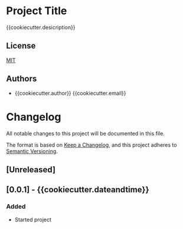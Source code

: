 
# Project Title

{{cookiecutter.desicription}}


## License

[MIT](https://choosealicense.com/licenses/mit/)




## Authors

- {{cookiecutter.author}} {{cookiecutter.email}}

# Changelog
All notable changes to this project will be documented in this file.

The format is based on [Keep a Changelog](https://keepachangelog.com/en/1.0.0/),
and this project adheres to [Semantic Versioning](https://semver.org/spec/v2.0.0.html).

## [Unreleased]

## [0.0.1] - {{cookiecutter.dateandtime}}
### Added
- Started project

